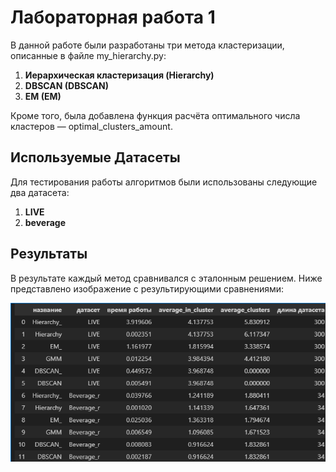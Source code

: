 # Лабораторная работа 1

В данной работе были разработаны три метода кластеризации, описанные в файле my_hierarchy.py:

1. **Иерархическая кластеризация (Hierarchy)**
2. **DBSCAN (DBSCAN)**
3. **EM (EM)**

Кроме того, была добавлена функция расчёта оптимального числа кластеров — optimal_clusters_amount.

## Используемые Датасеты

Для тестирования работы алгоритмов были использованы следующие два датасета:

1. **LIVE**
2. **beverage**

## Результаты

В результате каждый метод сравнивался с эталонным решением. Ниже представлено изображение с результирующими сравнениями:

![Результаты кластеризации](image.png)